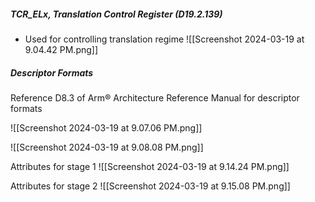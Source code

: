 ##### TCR_ELx, Translation Control Register (D19.2.139)
- Used for controlling translation regime
![[Screenshot 2024-03-19 at 9.04.42 PM.png]]

##### Descriptor Formats
Reference D8.3 of Arm® Architecture Reference Manual for descriptor formats

![[Screenshot 2024-03-19 at 9.07.06 PM.png]]

![[Screenshot 2024-03-19 at 9.08.08 PM.png]]

Attributes for stage 1
![[Screenshot 2024-03-19 at 9.14.24 PM.png]]

Attributes for stage 2
![[Screenshot 2024-03-19 at 9.15.08 PM.png]]

